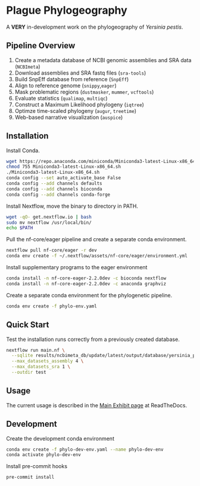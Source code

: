 # Plague Phylogeography

A **VERY** in-development work on the phylogeography of *Yersinia pestis*.

## Pipeline Overview

1. Create a metadata database of NCBI genomic assemblies and SRA data (```NCBImeta```)
1. Download assemblies and SRA fastq files (```sra-tools```)
1. Build SnpEff database from reference (```SnpEff```)
1. Align to reference genome (```snippy```,```eager```)
1. Mask problematic regions (```dustmasker```, ```mummer```, ```vcftools```)
1. Evaluate statistics (```qualimap```, ```multiqc```)
1. Construct a Maximum Likelihood phylogeny (```iqtree```)
1. Optimze time-scaled phylogeny (```augur```, ```treetime```)
1. Web-based narrative visualization (```auspice```)

## Installation

Install Conda.

```bash
wget https://repo.anaconda.com/miniconda/Miniconda3-latest-Linux-x86_64.sh
chmod 755 Miniconda3-latest-Linux-x86_64.sh
./Miniconda3-latest-Linux-x86_64.sh
conda config --set auto_activate_base False
conda config --add channels defaults
conda config --add channels bioconda
conda config --add channels conda-forge
```

Install Nextflow, move the binary to directory in PATH.

```bash
wget -qO- get.nextflow.io | bash
sudo mv nextflow /usr/local/bin/
echo $PATH
```

Pull the nf-core/eager pipeline and create a separate conda environment.

```bash
nextflow pull nf-core/eager -r dev
conda env create -f ~/.nextflow/assets/nf-core/eager/environment.yml
```

Install supplementary programs to the eager environment

```bash
conda install -n nf-core-eager-2.2.0dev -c bioconda nextflow
conda install -n nf-core-eager-2.2.0dev -c anaconda graphviz
```

Create a separate conda environment for the phylogenetic pipeline.

```bash
conda env create -f phylo-env.yaml
```

## Quick Start

Test the installation runs correctly from a previously created database.

```bash
nextflow run main.nf \
  --sqlite results/ncbimeta_db/update/latest/output/database/yersinia_pestis_db.sqlite \
  --max_datasets_assembly 4 \
  --max_datasets_sra 1 \
  --outdir test
```

## Usage

The current usage is described in the [Main Exhibit page](https://plague-phylogeography.readthedocs.io/en/latest/exhibit/exhibit_link.html#main-exhibit) at ReadTheDocs.

## Development

Create the development conda environment

```bash
conda env create -f phylo-dev-env.yaml --name phylo-dev-env
conda activate phylo-dev-env
```

Install pre-commit hooks

```bash
pre-commit install
```
